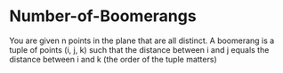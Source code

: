 # Number-of-Boomerangs
You are given n points in the plane that are all distinct. A boomerang is a tuple of points (i, j, k) such that the distance between i and j equals the distance between i and k (the order of the tuple matters)
